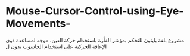 # Mouse-Cursor-Control-using-Eye-Movements-
مشروع بلغة بايثون للتحكم بمؤشر الفأرة باستخدام حركة العين، موجه لمساعدة ذوي الإعاقة الحركية على استخدام الحاسوب بدون ل
